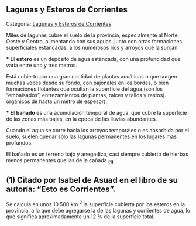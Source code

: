 ## Lagunas y Esteros de Corrientes

Categoría: [Lagunas y Esteros de Corrientes](http://descubrircorrientes.com.ar/2012/index.php/1550-geografia/5-hidrologia/agua-en-estado-liquido/aguas-continentales/aguas-continentales-superficiales/lagunas-pantanos-y-salinas/lagunas-y-esteros-de-corrientes)

Miles de lagunas cubre el suelo de la provincia, especialmente al Norte, Oeste y Centro, alimentando con sus aguas, junto con otras formaciones superficiales estancadas, a los numerosos ríos y arroyos que la surcan.

**\*** El **estero** es un depósito de agua estancada, con una profundidad que varía entre uno y tres metros.

Está cubierto por una gran cantidad de plantas acuáticas o que surgen muchas veces desde su fondo, con pajonales en los bordes, o bien formaciones flotantes que ocultan la superficie del agua (son los “embalsados”, entrezamientos de plantas, raíces y tallos y restos). orgánicos de hasta un metro de espesor).

**\*** El **bañado** es una acumulación temporal de agua, que cubre la superficie de las zonas más bajas, en la época de las lluvias abundantes.

Cuando el agua se corre hacia los arroyos temporales o es absorbida por el suelo, suelen quedar sólo las lagunas permanentes en los lugares más profundos.

El bañado es un terreno bajo y anegadizo, casi siempre cubierto de hierbas menos permanentes que las de la cañada <sub><strong><span><span>(1)</span></span></strong></sub> .

## **(1)** Citado por Isabel de Asuad en el libro de su autoría: “Esto es Corrientes”.

Se calcula en unos 10.500 km <sup><span><span>2</span></span></sup> la superficie cubierta por los esteros en la provincia, a lo que debe agregarse la de las lagunas y corrientes de agua, lo que significa aproximadamente un 12 % de la superficie total.